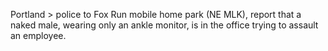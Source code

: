 Portland > police to Fox Run mobile home park (NE MLK), report that a naked male, wearing only an ankle monitor, is in the office trying to assault an employee.